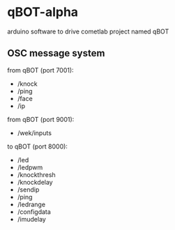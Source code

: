 qBOT-alpha
==========
arduino software to drive cometlab project named qBOT

OSC message system
------------------

from qBOT (port 7001):
* /knock 
* /ping
* /face
* /ip

from qBOT (port 9001):
* /wek/inputs

to qBOT (port 8000):
* /led
* /ledpwm
* /knockthresh
* /knockdelay
* /sendip
* /ping
* /ledrange
* /configdata
* /imudelay

